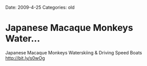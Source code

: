 Date: 2009-4-25
Categories: old

# Japanese Macaque Monkeys Water...

Japanese Macaque Monkeys Waterskiing &amp; Driving Speed Boats <a href="http://bit.ly/s0wOg" rel="nofollow">http://bit.ly/s0wOg</a>

